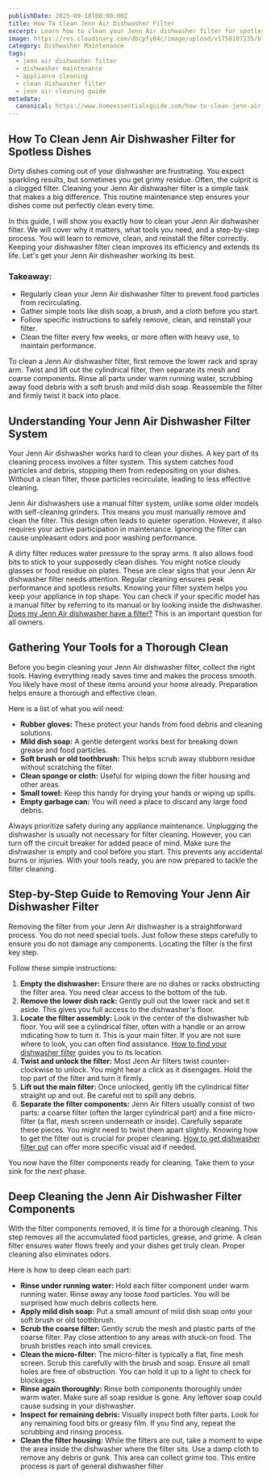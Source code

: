 ```yaml
---
publishDate: 2025-09-18T00:00:00Z
title: How To Clean Jenn Air Dishwasher Filter
excerpt: Learn how to clean your Jenn Air dishwasher filter for spotless dishes and optimal performance. Our guide makes filter cleaning simple and effective.
image: https://res.cloudinary.com/dbcpfy04c/image/upload/v1758107235/blog_image_1758107235_konete.webp
category: Dishwasher Maintenance
tags:
  - jenn air dishwasher filter
  - dishwasher maintenance
  - appliance cleaning
  - clean dishwasher filter
  - jenn air cleaning guide
metadata:
  canonical: https://www.homeessentialsguide.com/how-to-clean-jenn-air-dishwasher-filter
---
```


## How To Clean Jenn Air Dishwasher Filter for Spotless Dishes

Dirty dishes coming out of your dishwasher are frustrating. You expect sparkling results, but sometimes you get grimy residue. Often, the culprit is a clogged filter. Cleaning your Jenn Air dishwasher filter is a simple task that makes a big difference. This routine maintenance step ensures your dishes come out perfectly clean every time.

In this guide, I will show you exactly how to clean your Jenn Air dishwasher filter. We will cover why it matters, what tools you need, and a step-by-step process. You will learn to remove, clean, and reinstall the filter correctly. Keeping your dishwasher filter clean improves its efficiency and extends its life. Let's get your Jenn Air dishwasher working its best.

### Takeaway:
*   Regularly clean your Jenn Air dishwasher filter to prevent food particles from recirculating.
*   Gather simple tools like dish soap, a brush, and a cloth before you start.
*   Follow specific instructions to safely remove, clean, and reinstall your filter.
*   Clean the filter every few weeks, or more often with heavy use, to maintain performance.

To clean a Jenn Air dishwasher filter, first remove the lower rack and spray arm. Twist and lift out the cylindrical filter, then separate its mesh and coarse components. Rinse all parts under warm running water, scrubbing away food debris with a soft brush and mild dish soap. Reassemble the filter and firmly twist it back into place.

## Understanding Your Jenn Air Dishwasher Filter System

Your Jenn Air dishwasher works hard to clean your dishes. A key part of its cleaning process involves a filter system. This system catches food particles and debris, stopping them from redepositing on your dishes. Without a clean filter, those particles recirculate, leading to less effective cleaning.

Jenn Air dishwashers use a manual filter system, unlike some older models with self-cleaning grinders. This means you must manually remove and clean the filter. This design often leads to quieter operation. However, it also requires your active participation in maintenance. Ignoring the filter can cause unpleasant odors and poor washing performance.

A dirty filter reduces water pressure to the spray arms. It also allows food bits to stick to your supposedly clean dishes. You might notice cloudy glasses or food residue on plates. These are clear signs that your Jenn Air dishwasher filter needs attention. Regular cleaning ensures peak performance and spotless results. Knowing your filter system helps you keep your appliance in top shape. You can check if your specific model has a manual filter by referring to its manual or by looking inside the dishwasher. [Does my Jenn Air dishwasher have a filter?](https://homeessentialsguide.com/does-my-jenn-air-dishwasher-have-a-filter) This is an important question for all owners.

## Gathering Your Tools for a Thorough Clean

Before you begin cleaning your Jenn Air dishwasher filter, collect the right tools. Having everything ready saves time and makes the process smooth. You likely have most of these items around your home already. Preparation helps ensure a thorough and effective clean.

Here is a list of what you will need:
*   **Rubber gloves:** These protect your hands from food debris and cleaning solutions.
*   **Mild dish soap:** A gentle detergent works best for breaking down grease and food particles.
*   **Soft brush or old toothbrush:** This helps scrub away stubborn residue without scratching the filter.
*   **Clean sponge or cloth:** Useful for wiping down the filter housing and other areas.
*   **Small towel:** Keep this handy for drying your hands or wiping up spills.
*   **Empty garbage can:** You will need a place to discard any large food debris.

Always prioritize safety during any appliance maintenance. Unplugging the dishwasher is usually not necessary for filter cleaning. However, you can turn off the circuit breaker for added peace of mind. Make sure the dishwasher is empty and cool before you start. This prevents any accidental burns or injuries. With your tools ready, you are now prepared to tackle the filter cleaning.

## Step-by-Step Guide to Removing Your Jenn Air Dishwasher Filter

Removing the filter from your Jenn Air dishwasher is a straightforward process. You do not need special tools. Just follow these steps carefully to ensure you do not damage any components. Locating the filter is the first key step.

Follow these simple instructions:
1.  **Empty the dishwasher:** Ensure there are no dishes or racks obstructing the filter area. You need clear access to the bottom of the tub.
2.  **Remove the lower dish rack:** Gently pull out the lower rack and set it aside. This gives you full access to the dishwasher's floor.
3.  **Locate the filter assembly:** Look in the center of the dishwasher tub floor. You will see a cylindrical filter, often with a handle or an arrow indicating how to turn it. This is your main filter. If you are not sure where to look, you can often find assistance. [How to find your dishwasher filter](https://homeessentialsguide.com/how-to-find-your-dishwasher-filter) guides you to its location.
4.  **Twist and unlock the filter:** Most Jenn Air filters twist counter-clockwise to unlock. You might hear a click as it disengages. Hold the top part of the filter and turn it firmly.
5.  **Lift out the main filter:** Once unlocked, gently lift the cylindrical filter straight up and out. Be careful not to spill any debris.
6.  **Separate the filter components:** Jenn Air filters usually consist of two parts: a coarse filter (often the larger cylindrical part) and a fine micro-filter (a flat, mesh screen underneath or inside). Carefully separate these pieces. You might need to twist them apart slightly. Knowing how to get the filter out is crucial for proper cleaning. [How to get dishwasher filter out](https://homeessentialsguide.com/how-to-get-dishwasher-filter-out) can offer more specific visual aid if needed.

You now have the filter components ready for cleaning. Take them to your sink for the next phase.

## Deep Cleaning the Jenn Air Dishwasher Filter Components

With the filter components removed, it is time for a thorough cleaning. This step removes all the accumulated food particles, grease, and grime. A clean filter ensures water flows freely and your dishes get truly clean. Proper cleaning also eliminates odors.

Here is how to deep clean each part:
*   **Rinse under running water:** Hold each filter component under warm running water. Rinse away any loose food particles. You will be surprised how much debris collects here.
*   **Apply mild dish soap:** Put a small amount of mild dish soap onto your soft brush or old toothbrush.
*   **Scrub the coarse filter:** Gently scrub the mesh and plastic parts of the coarse filter. Pay close attention to any areas with stuck-on food. The brush bristles reach into small crevices.
*   **Clean the micro-filter:** The micro-filter is typically a flat, fine mesh screen. Scrub this carefully with the brush and soap. Ensure all small holes are free of obstruction. You can hold it up to a light to check for blockages.
*   **Rinse again thoroughly:** Rinse both components thoroughly under warm water. Make sure all soap residue is gone. Any leftover soap could cause sudsing in your dishwasher.
*   **Inspect for remaining debris:** Visually inspect both filter parts. Look for any remaining food bits or greasy film. If you find any, repeat the scrubbing and rinsing process.
*   **Clean the filter housing:** While the filters are out, take a moment to wipe the area inside the dishwasher where the filter sits. Use a damp cloth to remove any debris or gunk. This area can collect grime too. This entire process is part of general dishwasher filter